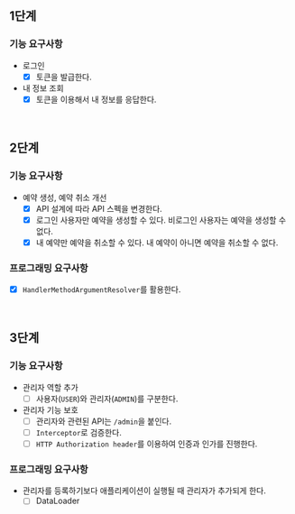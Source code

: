 ## 1단계

### 기능 요구사항

- 로그인
  - [x] 토큰을 발급한다.
- 내 정보 조회
  - [x] 토큰을 이용해서 내 정보를 응답한다.

<br/>

## 2단계

### 기능 요구사항
- 예약 생성, 예약 취소 개선
  - [x] API 설계에 따라 API 스펙을 변경한다.
  - [x] 로그인 사용자만 예약을 생성할 수 있다. 비로그인 사용자는 예약을 생성할 수 없다.
  - [x] 내 예약만 예약을 취소할 수 있다. 내 예약이 아니면 예약을 취소할 수 없다.

### 프로그래밍 요구사항
- [x] `HandlerMethodArgumentResolver`를 활용한다.

<br/>

## 3단계

### 기능 요구사항
- 관리자 역할 추가
  - [ ] 사용자(`USER`)와 관리자(`ADMIN`)를 구분한다.
- 관리자 기능 보호
  - [ ] 관리자와 관련된 API는 `/admin`을 붙인다.
  - [ ] `Interceptor`로 검증한다.
  - [ ] `HTTP Authorization header`를 이용하여 인증과 인가를 진행한다.

### 프로그래밍 요구사항
- 관리자를 등록하기보다 애플리케이션이 실행될 때 관리자가 추가되게 한다.
  - [ ] DataLoader
